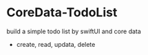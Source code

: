 # CoreData-TodoList
build a simple todo list by swiftUI and core data

* create, read, updata, delete 
